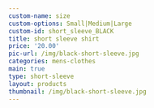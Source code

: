```yaml
---
custom-name: size
custom-options: Small|Medium|Large
custom-id: short_sleeve_BLACK
title: short sleeve shirt
price: '20.00'
pic-url: /img/black-short-sleeve.jpg
categories: mens-clothes
main: true
type: short-sleeve
layout: products
thumbnail: /img/black-short-sleeve.jpg
---
```

